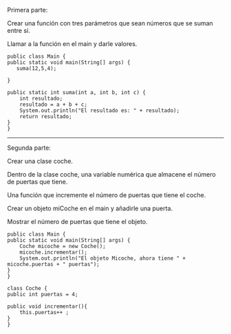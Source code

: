 Primera parte:

Crear una función con tres parámetros que sean números que se suman entre sí.

Llamar a la función en el main y darle valores.

	public class Main {
    public static void main(String[] args) {
       suma(12,5,4);

    }

    public static int suma(int a, int b, int c) {
        int resultado;
        resultado = a + b + c;
        System.out.println("El resultado es: " + resultado);
        return resultado;
    }
	}

-----------------------------------

Segunda parte:

Crear una clase coche.

Dentro de la clase coche, una variable numérica que almacene el número de puertas que tiene.

Una función que incremente el número de puertas que tiene el coche.

Crear un objeto miCoche en el main y añadirle una puerta.

Mostrar el número de puertas que tiene el objeto.

	public class Main {
    public static void main(String[] args) {
        Coche micoche = new Coche();
        micoche.incrementar();
        System.out.println("El objeto Micoche, ahora tiene " + micoche.puertas + " puertas");
    }
	}

	class Coche {
    public int puertas = 4;

    public void incrementar(){
        this.puertas++ ;
    }
	}
